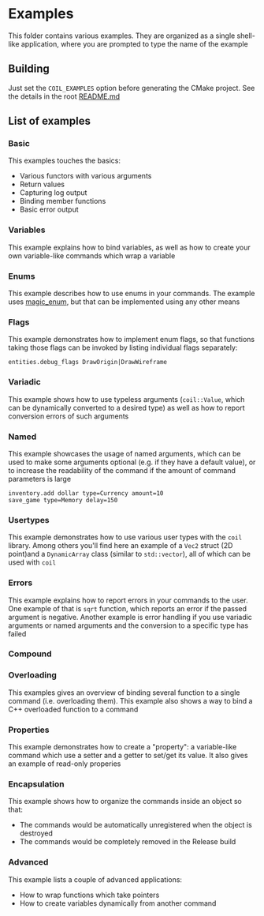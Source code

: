 # Examples

This folder contains various examples. They are organized as a single shell-like application, where you are prompted to type the name of the example

## Building
Just set the `COIL_EXAMPLES` option before generating the CMake project. See the details in the root [README.md](../README.md#installation)

## List of examples

### Basic
This examples touches the basics:
* Various functors with various arguments
* Return values
* Capturing log output
* Binding member functions
* Basic error output

### Variables
This example explains how to bind variables, as well as how to create your own variable-like commands which wrap a variable

### Enums
This example describes how to use enums in your commands. The example uses [magic_enum](https://github.com/Neargye/magic_enum), but that can be implemented using any other means

### Flags
This example demonstrates how to implement enum flags, so that functions taking those flags can be invoked by listing individual flags separately:
```
entities.debug_flags DrawOrigin|DrawWireframe
```

### Variadic
This example shows how to use typeless arguments (`coil::Value`, which can be dynamically converted to a desired type) as well as how to report conversion errors of such arguments

### Named
This example showcases the usage of named arguments, which can be used to make some arguments optional (e.g. if they have a default value), or to increase the readability of the command if the amount of command parameters is large
```
inventory.add dollar type=Currency amount=10
save_game type=Memory delay=150
```

### Usertypes
This example demonstrates how to use various user types with the `coil` library. Among others you'll find here an example of a `Vec2` struct (2D point)and a `DynamicArray` class (similar to `std::vector`), all of which can be used with `coil`

### Errors
This example explains how to report errors in your commands to the user. One example of that is `sqrt` function, which reports an error if the passed argument is negative. Another example is error handling if you use variadic arguments or named arguments and the conversion to a specific type has failed

### Compound

### Overloading
This examples gives an overview of binding several function to a single command (i.e. overloading them). This example also shows a way to bind a C++ overloaded function to a command

### Properties
This example demonstrates how to create a "property": a variable-like command which use a setter and a getter to set/get its value. It also gives an example of read-only properies

### Encapsulation
This example shows how to organize the commands inside an object so that:
* The commands would be automatically unregistered when the object is destroyed
* The commands would be completely removed in the Release build

### Advanced
This example lists a couple of advanced applications:
* How to wrap functions which take pointers
* How to create variables dynamically from another command

